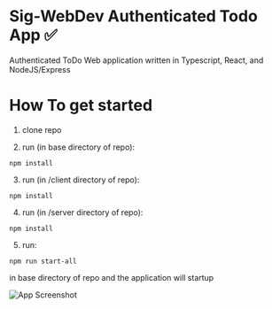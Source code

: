 # Sig-WebDev Authenticated Todo App :white_check_mark:
Authenticated ToDo Web application written in Typescript, React, and NodeJS/Express

# How To get started
1. clone repo 

2. run (in base directory of repo): 
```
npm install 
```

3. run (in /client directory of repo): 
```
npm install
```

4. run (in /server directory of repo): 
```
npm install
```

5. run:
```
npm run start-all
```
in base directory of repo and the application will startup 

![App Screenshot](https://i.imgur.com/qaGK5jw.png)
